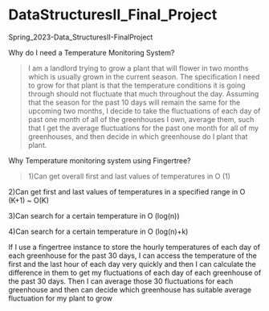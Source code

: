 # DataStructuresII_Final_Project
Spring_2023-Data_StructuresII-FinalProject 

Why do I need a Temperature Monitoring System?
>I am a landlord trying to grow a plant that will flower in two months which is usually grown in the current season. 
The specification I need to grow for that plant is that the temperature conditions it is going through should not fluctuate that much throughout the day. 
Assuming that the season for the past 10 days will remain the same for the upcoming two months, I decide to take the fluctuations of each day of past one month of all of the greenhouses I own, average them, such that I get the average fluctuations for the past one month for all of my greenhouses, and then decide in which greenhouse do I plant that plant.

Why Temperature monitoring system using Fingertree?
>1)Can get overall first and last values of temperatures in O (1)

2)Can get first and last values of temperatures in a specified range in O (K+1) ~ O(K)

3)Can search for a certain temperature in O (log(n))

4)Can search for a certain temperature in O (log(n)+k)

If I use a fingertree instance to store the hourly temperatures of each day of each greenhouse for the past 30 days, I can access the temperature of the first and the last hour of each day very quickly and then I can calculate the difference in them to get my fluctuations of each day of each greenhouse of the past 30 days. 
Then I can average those 30 fluctuations for each greenhouse and then can decide which greenhouse has suitable average fluctuation for my plant to grow

